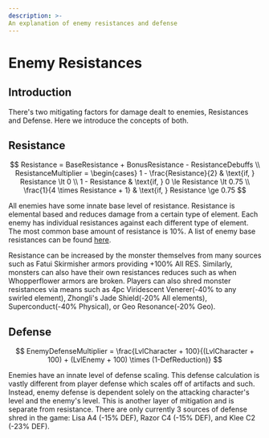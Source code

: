 ```yaml
---
description: >-
An explanation of enemy resistances and defense
---
```


# Enemy Resistances

## Introduction
There's two mitigating factors for damage dealt to enemies, Resistances and Defense.
Here we introduce the concepts of both.

## Resistance
$$
Resistance = BaseResistance + BonusResistance - ResistanceDebuffs \\
ResistanceMultiplier = 
\begin{cases}
1 - \frac{Resistance}{2} & \text{if, } Resistance \lt 0 \\
1 - Resistance & \text{if, } 0 \le Resistance \lt 0.75 \\
\frac{1}{4 \times Resistance + 1} & \text{if, } Resistance \ge 0.75 
$$

All enemies have some innate base level of resistance. Resistance is elemental based and reduces damage from a certain type of element.
Each enemy has individual resistances against each different type of element. 
The most common base amount of resistance is 10%. A list of enemy base resistances can be found [here](https://genshin-impact.fandom.com/wiki/Damage#Base_Enemy_Resistances).

Resistance can be increased by the monster themselves from many sources such as Fatui Skirmisher armors providing +100% All RES.
Similarly, monsters can also have their own resistances reduces such as when Whopperflower armors are broken. Players can also shred
monster resistances via means such as 4pc Viridescent Venerer(-40% to any swirled element), 
Zhongli's Jade Shield(-20% All elements), Superconduct(-40% Physical), or Geo Resonance(-20% Geo).

## Defense
$$
EnemyDefenseMultiplier = \frac{LvlCharacter + 100}{(LvlCharacter + 100) + (LvlEnemy + 100) \times (1-DefReduction)}
$$

Enemies have an innate level of defense scaling. This defense calculation is vastly different from player defense which scales off of artifacts and such.
Instead, enemy defense is dependent solely on the attacking character's level and the enemy's level.
This is another layer of mitigation and is separate from resistance. There are only currently 3 sources of defense shred in the game:
Lisa A4 (-15% DEF), Razor C4 (-15% DEF), and Klee C2 (-23% DEF). 